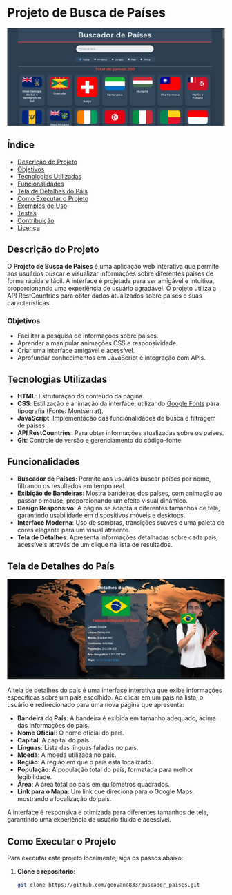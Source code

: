 # Projeto de Busca de Países

![Imagem do Projeto](image.png) <!-- Coloque aqui uma URL de uma imagem representativa do seu projeto -->

## Índice

- [Descrição do Projeto](#descrição-do-projeto)
- [Objetivos](#objetivos)
- [Tecnologias Utilizadas](#tecnologias-utilizadas)
- [Funcionalidades](#funcionalidades)
- [Tela de Detalhes do País](#tela-de-detalhes-do-país)
- [Como Executar o Projeto](#como-executar-o-projeto)
- [Exemplos de Uso](#exemplos-de-uso)
- [Testes](#testes)
- [Contribuição](#contribuição)
- [Licença](#licença)

## Descrição do Projeto

O **Projeto de Busca de Países** é uma aplicação web interativa que permite aos usuários buscar e visualizar informações sobre diferentes países de forma rápida e fácil. A interface é projetada para ser amigável e intuitiva, proporcionando uma experiência de usuário agradável. O projeto utiliza a API RestCountries para obter dados atualizados sobre países e suas características.

### Objetivos

- Facilitar a pesquisa de informações sobre países.
- Aprender a manipular animações CSS e responsividade.
- Criar uma interface amigável e acessível.
- Aprofundar conhecimentos em JavaScript e integração com APIs.

## Tecnologias Utilizadas

- **HTML**: Estruturação do conteúdo da página.
- **CSS**: Estilização e animação da interface, utilizando [Google Fonts](https://fonts.google.com/) para tipografia (Fonte: Montserrat).
- **JavaScript**: Implementação das funcionalidades de busca e filtragem de países.
- **API RestCountries**: Para obter informações atualizadas sobre os países.
- **Git**: Controle de versão e gerenciamento do código-fonte.

## Funcionalidades

- **Buscador de Países**: Permite aos usuários buscar países por nome, filtrando os resultados em tempo real.
- **Exibição de Bandeiras**: Mostra bandeiras dos países, com animação ao passar o mouse, proporcionando um efeito visual dinâmico.
- **Design Responsivo**: A página se adapta a diferentes tamanhos de tela, garantindo usabilidade em dispositivos móveis e desktops.
- **Interface Moderna**: Uso de sombras, transições suaves e uma paleta de cores elegante para um visual atraente.
- **Tela de Detalhes**: Apresenta informações detalhadas sobre cada país, acessíveis através de um clique na lista de resultados.

## Tela de Detalhes do País

![alt text](image-1.png)

A tela de detalhes do país é uma interface interativa que exibe informações específicas sobre um país escolhido. Ao clicar em um país na lista, o usuário é redirecionado para uma nova página que apresenta:

- **Bandeira do País**: A bandeira é exibida em tamanho adequado, acima das informações do país.
- **Nome Oficial**: O nome oficial do país.
- **Capital**: A capital do país.
- **Línguas**: Lista das línguas faladas no país.
- **Moeda**: A moeda utilizada no país.
- **Região**: A região em que o país está localizado.
- **População**: A população total do país, formatada para melhor legibilidade.
- **Área**: A área total do país em quilômetros quadrados.
- **Link para o Mapa**: Um link que direciona para o Google Maps, mostrando a localização do país.

A interface é responsiva e otimizada para diferentes tamanhos de tela, garantindo uma experiência de usuário fluida e acessível.

## Como Executar o Projeto

Para executar este projeto localmente, siga os passos abaixo:

1. **Clone o repositório**:
   ```bash
   git clone https://github.com/geovane833/Buscador_paises.git
